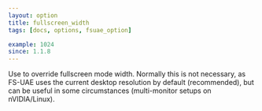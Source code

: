 ```yaml
---
layout: option
title: fullscreen_width
tags: [docs, options, fsuae_option]

example: 1024
since: 1.1.8
---
```


Use to override fullscreen mode width. Normally this is not necessary,
as FS-UAE uses the current desktop resolution by default (recommended),
but can be useful in some circumstances (multi-monitor setups on
nVIDIA/Linux).

